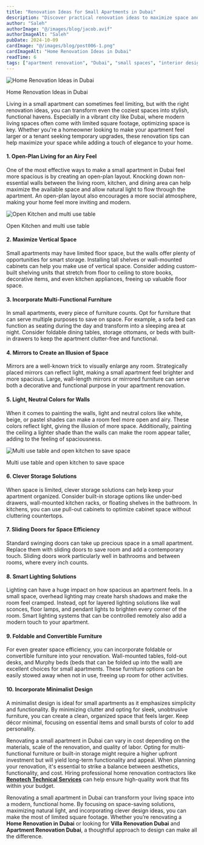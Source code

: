 ```yaml
---
title: "Renovation Ideas for Small Apartments in Dubai"
description: "Discover practical renovation ideas to maximize space and style in small Dubai apartments, including open-plan living, vertical storage, and multi-functional furniture."
author: "Saleh"
authorImage: "@/images/blog/jacob.avif"
authorImageAlt: "Saleh"
pubDate: 2024-10-09
cardImage: "@/images/blog/post006-1.png"
cardImageAlt: "Home Renovation Ideas in Dubai"
readTime: 6
tags: ["apartment renovation", "Dubai", "small spaces", "interior design", "home improvement"]
---
```


![Home Renovation Ideas in Dubai](@/images/blog/post006-1.png "Home Renovation Ideas in Dubai")

Home Renovation Ideas in Dubai

Living in a small apartment can sometimes feel limiting, but with the right renovation ideas, you can transform even the coziest spaces into stylish, functional havens. Especially in a vibrant city like Dubai, where modern living spaces often come with limited square footage, optimizing space is key. Whether you're a homeowner looking to make your apartment feel larger or a tenant seeking temporary upgrades, these renovation tips can help maximize your space while adding a touch of elegance to your home.

#### 1.  **Open-Plan Living for an Airy Feel**

One of the most effective ways to make a small apartment in Dubai feel more spacious is by creating an open-plan layout. Knocking down non-essential walls between the living room, kitchen, and dining area can help maximize the available space and allow natural light to flow through the apartment. An open-plan layout also encourages a more social atmosphere, making your home feel more inviting and modern.

  

![Open Kitchen and multi use table](https://img1.wsimg.com/isteam/ip/c49a412a-7d5c-4c86-b371-17b58bdd84ac/pexels-jonathanborba-10115005.jpg/:/rs=w:1280 "Open Kitchen and multi use table")

Open Kitchen and multi use table

#### 2.  **Maximize Vertical Space**

Small apartments may have limited floor space, but the walls offer plenty of opportunities for smart storage. Installing tall shelves or wall-mounted cabinets can help you make use of vertical space. Consider adding custom-built shelving units that stretch from floor to ceiling to store books, decorative items, and even kitchen appliances, freeing up valuable floor space.

#### 3.  **Incorporate Multi-Functional Furniture**

In small apartments, every piece of furniture counts. Opt for furniture that can serve multiple purposes to save on space. For example, a sofa bed can function as seating during the day and transform into a sleeping area at night. Consider foldable dining tables, storage ottomans, or beds with built-in drawers to keep the apartment clutter-free and functional.

#### 4.  **Mirrors to Create an Illusion of Space**

Mirrors are a well-known trick to visually enlarge any room. Strategically placed mirrors can reflect light, making a small apartment feel brighter and more spacious. Large, wall-length mirrors or mirrored furniture can serve both a decorative and functional purpose in your apartment renovation.

#### 5.  **Light, Neutral Colors for Walls**

When it comes to painting the walls, light and neutral colors like white, beige, or pastel shades can make a room feel more open and airy. These colors reflect light, giving the illusion of more space. Additionally, painting the ceiling a lighter shade than the walls can make the room appear taller, adding to the feeling of spaciousness.

  

![Multi use table and open kitchen to save space](https://img1.wsimg.com/isteam/ip/c49a412a-7d5c-4c86-b371-17b58bdd84ac/pexels-heyho-7534296.jpg/:/cr=t:0%25,l:0%25,w:100%25,h:100%25/rs=w:1280 "Multi use table and open kitchen to save space")

Multi use table and open kitchen to save space

#### 6.  **Clever Storage Solutions**

When space is limited, clever storage solutions can help keep your apartment organized. Consider built-in storage options like under-bed drawers, wall-mounted kitchen racks, or floating shelves in the bathroom. In kitchens, you can use pull-out cabinets to optimize cabinet space without cluttering countertops.

#### 7.  **Sliding Doors for Space Efficiency**

Standard swinging doors can take up precious space in a small apartment. Replace them with sliding doors to save room and add a contemporary touch. Sliding doors work particularly well in bathrooms and between rooms, where every inch counts.

#### 8.  **Smart Lighting Solutions**

Lighting can have a huge impact on how spacious an apartment feels. In a small space, overhead lighting may create harsh shadows and make the room feel cramped. Instead, opt for layered lighting solutions like wall sconces, floor lamps, and pendant lights to brighten every corner of the room. Smart lighting systems that can be controlled remotely also add a modern touch to your apartment.

#### 9.  **Foldable and Convertible Furniture**

For even greater space efficiency, you can incorporate foldable or convertible furniture into your renovation. Wall-mounted tables, fold-out desks, and Murphy beds (beds that can be folded up into the wall) are excellent choices for small apartments. These furniture options can be easily stowed away when not in use, freeing up room for other activities.

#### 10.  **Incorporate Minimalist Design**

A minimalist design is ideal for small apartments as it emphasizes simplicity and functionality. By minimizing clutter and opting for sleek, unobtrusive furniture, you can create a clean, organized space that feels larger. Keep décor minimal, focusing on essential items and small bursts of color to add personality.

Renovating a small apartment in Dubai can vary in cost depending on the materials, scale of the renovation, and quality of labor. Opting for multi-functional furniture or built-in storage might require a higher upfront investment but will yield long-term functionality and appeal. When planning your renovation, it's essential to strike a balance between aesthetics, functionality, and cost. Hiring professional home renovation contractors like  [**Renotech Technical Services**](https://dxbrenovations.ae/)  can help ensure high-quality work that fits within your budget.

Renovating a small apartment in Dubai can transform your living space into a modern, functional home. By focusing on space-saving solutions, maximizing natural light, and incorporating clever design ideas, you can make the most of limited square footage. Whether you’re renovating a  **Home Renovation in Dubai**  or looking for  **Villa Renovation Dubai**  and  **Apartment Renovation Dubai**, a thoughtful approach to design can make all the difference.